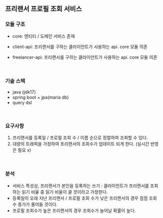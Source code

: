 ## 프리랜서 프로필 조회 서비스

### 모듈 구조
- core: 엔티티 / 도메인 서비스 존재
- client-api: 프리랜서를 구하는 클라이언트가 사용하는 api. core 모듈 의존
- freelancer-api: 프리랜서를 구하는 클라이언트가 사용하는 api. core 모듈 의존

  </br>

### 기술 스택
- java (jdk17)
- spring boot + jpa(maria db)
- query dsl
  
</br>



### 요구사항
1. 프리랜서를 등록일 / 프로필 조회 수 / 이름 순으로 정렬하여 조회할 수 있다.
2. 대량의 트래픽을 가정하여 프리랜서의 조회수가 업데이트 되게 한다. (실시간 반영은 필요 x) 

</br>

### 분석
- 서비스 특성상, 프리랜서가 본인을 등록하는 쓰기 : 클라이언트가 프리랜서를 조회하는 읽기 비율 중 읽기 비율이 클 것이라고 가정한다.
- 등록일이 오래 지난 프리랜서 / 프로필 조회 수가 낮은 프리랜서의 경우 점점 조회 수 증가가 줄어들 것이다.
- 프로필 조회수가 높은 프리랜서의 경우 조회수가 늘어날 확률이 높다.

